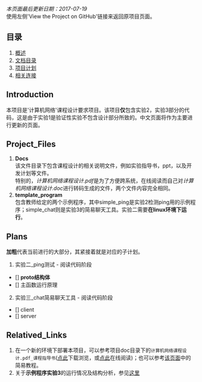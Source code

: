 ﻿_本页面最后更新日期：2017-07-19_   
使用左侧'View the Project on GitHub'链接来返回原项目页面。  

## 目录
1. [概述](#introduction)
2. [文档目录](#project_files)
3. [项目计划](#plans)
4. [相关连接](#relatived_links)

## Introduction  
本项目是'计算机网络'课程设计要求项目。该项目**仅**包含实验2，实验3部分的代码，这是由于实验1是验证性实验不包含设计部分所致的。中文页面将作为主要进行更新的页面。  

## Project_Files  
1. **Docs**  
该文件目录下包含课程设计的相关说明文件，例如实验指导书，ppt，以及开发计划等文件。  
特别的，*计算机网络课程设计.pdf*是为了方便跨系统，在线阅读而自己对*计算机网络课程设计.doc*进行转码生成的文件，两个文件内容完全相同。   
2. **template_program**  
包含教师给定的两个示例程序，其中simple_ping是实验2检测ping用的示例程序；simple_chat则是实验3的简易聊天工具。实验二需要**在linux环境下运行**。  

## Plans  
**加粗**代表当前进行的大部分，其紧接着就是对应的子计划。  
1. 实验二_ping测试 - 阅读代码阶段  
- [] **proto结构体**  
- [] 主函数运行原理  

2. 实验三_chat简易聊天工具 - 阅读代码阶段  
- [] client  
- [] server  

## Relatived_Links
1. 在一个新的环境下部署本项目，可以参考项目doc目录下的``计算机网络课程设计.pdf_课程指导书``([点此](https://github.com/RushFTK/SLT_ToolsKit/raw/master/docs/%E8%AE%A1%E7%AE%97%E6%9C%BA%E7%BD%91%E7%BB%9C%E8%AF%BE%E7%A8%8B%E8%AE%BE%E8%AE%A1.pdf)下载浏览，或[点此](https://github.com/RushFTK/SLT_ToolsKit/blob/master/docs/%E8%AE%A1%E7%AE%97%E6%9C%BA%E7%BD%91%E7%BB%9C%E8%AF%BE%E7%A8%8B%E8%AE%BE%E8%AE%A1.pdf)在线阅读)；也可以参考[该页面](https://rushftk.github.io/SLT_ToolsKit/tutorial_deploy_chs)中的简易教程。  
2. 关于**示例程序实验3**的运行情况及结构分析，参见[这里](https://rushftk.github.io/SLT_ToolsKit/show_simple_chat_chs)  
